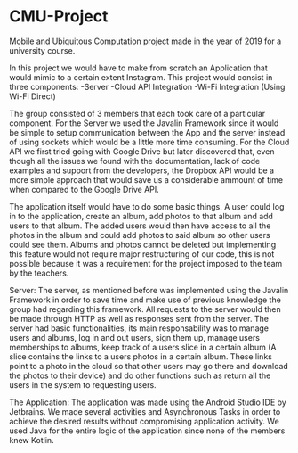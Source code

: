 # CMU-Project
Mobile and Ubiquitous Computation project made in the year of 2019 for a university course.

In this project we would have to make from scratch an Application that would mimic to a certain extent Instagram. This project would consist in three components:
    -Server
    -Cloud API Integration
    -Wi-Fi Integration (Using Wi-Fi Direct)
    
The group consisted of 3 members that each took care of a particular component. For the Server we used the Javalin Framework since it would be simple to setup communication between the App and the server instead of using sockets which would be a little more time consuming. For the Cloud API we first tried going with Google Drive but later discovered that, even though all the issues we found with the documentation, lack of code examples and support from the developers, the Dropbox API would be a more simple approach that would save us a considerable ammount of time when compared to the Google Drive API.

The application itself would have to do some basic things. A user could log in to the application, create an album, add photos to that album and add users to that album. The added users would then have access to all the photos in the album and could add photos to said album so other users could see them. Albums and photos cannot be deleted but implementing this feature would not require major restructuring of our code, this is not possible because it was a requirement for the project imposed to the team by the teachers.

Server: The server, as mentioned before was implemented using the Javalin Framework in order to save time and make use of previous knowledge the group had regarding this framework. All requests to the server would then be made through HTTP as well as responses sent from the server. The server had basic functionalities, its main responsability was to manage users and albums, log in and out users, sign them up, manage users memberships to albums, keep track of a users slice in a certain album (A slice contains the links to a users photos in a certain album. These links point to a photo in the cloud so that other users may go there and download the photos to their device) and do other functions such as return all the users in the system to requesting users.

The Application: The application was made using the Android Studio IDE by Jetbrains. We made several activities and Asynchronous Tasks in order to achieve the desired results without compromising application activity. We used Java for the entire logic of the application since none of the members knew Kotlin.
